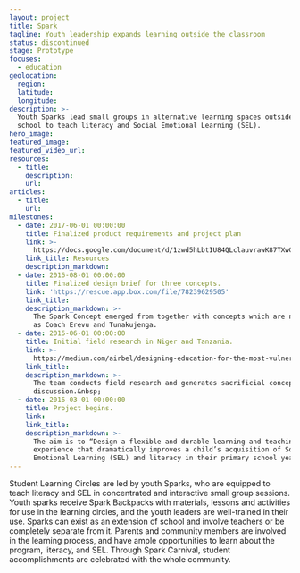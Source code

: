 ```yaml
---
layout: project
title: Spark
tagline: Youth leadership expands learning outside the classroom
status: discontinued
stage: Prototype
focuses:
  - education
geolocation:
  region:
  latitude:
  longitude:
description: >-
  Youth Sparks lead small groups in alternative learning spaces outside of
  school to teach literacy and Social Emotional Learning (SEL).
hero_image:
featured_image:
featured_video_url:
resources:
  - title:
    description:
    url:
articles:
  - title:
    url:
milestones:
  - date: 2017-06-01 00:00:00
    title: Finalized product requirements and project plan
    link: >-
      https://docs.google.com/document/d/1zwd5hLbtIU84QLclauvrawK87TXwGmPMPb08wPCS0s4/edit
    link_title: Resources
    description_markdown:
  - date: 2016-08-01 00:00:00
    title: Finalized design brief for three concepts.
    link: 'https://rescue.app.box.com/file/78239629505'
    link_title:
    description_markdown: >-
      The Spark Concept emerged from together with concepts which are now known
      as Coach Erevu and Tunakujenga.
  - date: 2016-06-01 00:00:00
    title: Initial field research in Niger and Tanzania.
    link: >-
      https://medium.com/airbel/designing-education-for-the-most-vulnerable-people-8d2eb753edcd
    link_title:
    description_markdown: >-
      The team conducts field research and generates sacrificial concepts for
      discussion.&nbsp;
  - date: 2016-03-01 00:00:00
    title: Project begins.
    link:
    link_title:
    description_markdown: >-
      The aim is to “Design a flexible and durable learning and teaching
      experience that dramatically improves a child’s acquisition of Social and
      Emotional Learning (SEL) and literacy in their primary school years”
---
```


Student Learning Circles are led by youth Sparks, who are equipped to teach literacy and SEL in concentrated and interactive small group sessions. Youth sparks receive Spark Backpacks with materials, lessons and activities for use in the learning circles, and the youth leaders are well-trained in their use. Sparks can exist as an extension of school and involve teachers or be completely separate from it. Parents and community members are involved in the learning process, and have ample opportunities to learn about the program, literacy, and SEL. Through Spark Carnival, student accomplishments are celebrated with the whole community.